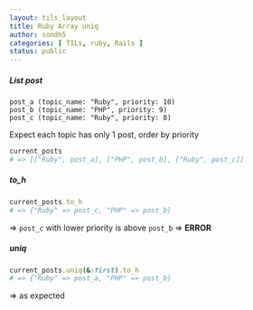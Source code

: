 ```yaml
---
layout: tils_layout
title: Ruby Array uniq
author: sondh5
categories: [ TILs, ruby, Rails ]
status: public
---
```


##### List post
```
post_a (topic_name: "Ruby", priority: 10)
post_b (topic_name: "PHP", priority: 9)
post_c (topic_name: "Ruby", priority: 8)
```

Expect each topic has only 1 post, order by priority

```ruby
current_posts
# => [["Ruby", post_a], ["PHP", post_b], ["Ruby", post_c]]
```

##### to_h
```ruby
current_posts.to_h
# => {"Ruby" => post_c, "PHP" => post_b}
```
=> `post_c` with lower priority is above `post_b` => **ERROR**


##### uniq
```ruby
current_posts.uniq(&:first).to_h
# => {"Ruby" => post_a, "PHP" => post_b}
```
=> as expected
